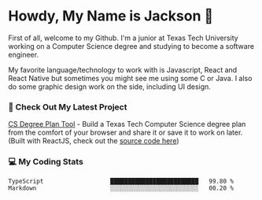 # Howdy, My Name is Jackson 🤠

First of all, welcome to my Github. I'm a junior at Texas Tech University working on a Computer Science degree and studying to become a software engineer.

My favorite language/technology to work with is Javascript, React and React Native but sometimes you might see me using some C or Java.
I also do some graphic design work on the side, including UI design.

### 🔨 Check Out My Latest Project
[CS Degree Plan Tool](https://csplan.jaxcksn.dev/) - Build a Texas Tech Computer Science degree plan from the comfort of your browser and share it or save it to work on later. (Built with ReactJS, check out the [source code here](https://github.com/jaxcksn/CompSciDegreePlan))

<!---
jaxcksn/jaxcksn is a ✨ special ✨ repository because its `README.md` (this file) appears on your GitHub profile.
You can click the Preview link to take a look at your changes.
--->

### 💻 My Coding Stats
<!--START_SECTION:waka-->

```text
TypeScript                   █████████████████████████   99.80 %
Markdown                     ░░░░░░░░░░░░░░░░░░░░░░░░░   00.20 %
```

<!--END_SECTION:waka-->
